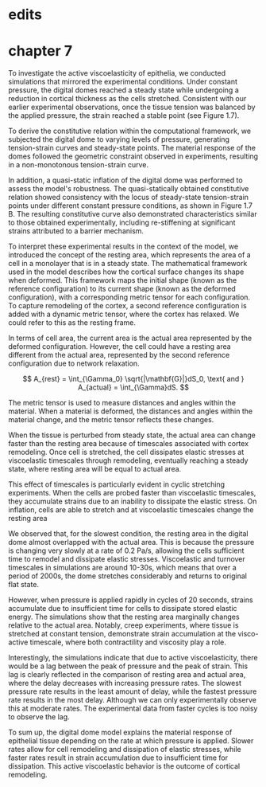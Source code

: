 # edits

# chapter 7

To investigate the active viscoelasticity of epithelia, we conducted simulations that mirrored the experimental conditions. Under constant pressure, the digital domes reached a steady state while undergoing a reduction in cortical thickness as the cells stretched. Consistent with our earlier experimental observations, once the tissue tension was balanced by the applied pressure, the strain reached a stable point (see Figure 1.7).

To derive the constitutive relation within the computational framework, we subjected the digital dome to varying levels of pressure, generating tension-strain curves and steady-state points. The material response of the domes followed the geometric constraint observed in experiments, resulting in a non-monotonous tension-strain curve.

In addition, a quasi-static inflation of the digital dome was performed to assess the model's robustness. The quasi-statically obtained constitutive relation showed consistency with the locus of steady-state tension-strain points under different constant pressure conditions, as shown in Figure 1.7 B. The resulting constitutive curve also demonstrated characteristics similar to those obtained experimentally, including re-stiffening at significant strains attributed to a barrier mechanism.




To interpret these experimental results in the context of the model, we introduced the concept of the resting area, which represents the area of a cell in a monolayer that is in a steady state. The mathematical framework used in the model describes how the cortical surface changes its shape when deformed. This framework maps the initial shape (known as the reference configuration) to its current shape (known as the deformed configuration), with a corresponding metric tensor for each configuration. To capture remodeling of the cortex, a second reference configuration is added with a dynamic metric tensor, where the cortex has relaxed. We could refer to this as the resting frame.

In terms of cell area, the current area is the actual area represented by the deformed configuration. However, the cell could have a resting area different from the actual area, represented by the second reference configuration due to network relaxation.

$$	A_{rest} = \int_{\Gamma_0} \sqrt{|\mathbf{G}|}dS_0, \text{ and } A_{actual} = \int_{\Gamma}dS.
$$

The metric tensor is used to measure distances and angles within the material. When a material is deformed, the distances and angles within the material change, and the metric tensor reflects these changes.

When the tissue is perturbed from steady state, the actual area can change faster than the resting area because of timescales associated with cortex remodeling. Once cell is stretched, the cell dissipates elastic stresses at viscoelastic timescales through remodeling, eventually reaching a steady state, where resting area will be equal to actual area.

This effect of timescales is particularly evident in cyclic stretching experiments. When the cells are probed faster than viscoelastic timescales, they accumulate strains due to an inability to dissipate the elastic stress. On inflation, cells are able to stretch and at viscoelastic timescales change the resting area  


We observed that, for the slowest condition, the resting area in the digital dome almost overlapped with the actual area. This is because the pressure is changing very slowly at a rate of 0.2 Pa/s, allowing the cells sufficient time to remodel and dissipate elastic stresses. Viscoelastic and turnover timescales in simulations are around 10-30s, which means that over a period of 2000s, the dome stretches considerably and returns to original flat state.

However, when pressure is applied rapidly in cycles of 20 seconds, strains accumulate due to insufficient time for cells to dissipate stored elastic energy. The simulations show that the resting area marginally changes relative to the actual area. Notably, creep experiments, where tissue is stretched at constant tension, demonstrate strain accumulation at the visco-active timescale, where both contractility and viscosity play a role.

Interestingly, the simulations indicate that due to active viscoelasticity, there would be a lag between the peak of pressure and the peak of strain. This lag is clearly reflected in the comparison of resting area and actual area, where the delay decreases with increasing pressure rates. The slowest pressure rate results in the least amount of delay, while the fastest pressure rate results in the most delay. Although we can only experimentally observe this at moderate rates. The experimental data from faster cycles is too noisy to observe the lag.

To sum up, the digital dome model explains the material response of epithelial tissue depending on the rate at which pressure is applied. Slower rates allow for cell remodeling and dissipation of elastic stresses, while faster rates result in strain accumulation due to insufficient time for dissipation. This active viscoelastic behavior is the outcome of cortical remodeling.






























